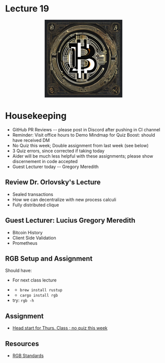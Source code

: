 # Lecture 19

<div align="center">
  <img src="./RGB_sd.png" width="250" height="250" />
</div>

# Housekeeping

- GitHub PR Reviews -- please post in Discord after pushing in CI channel
- Reminder: Visit office hours to Demo Mindmap for Quiz Boost: should have received DM
- No Quiz this week; Double assignment from last week (see below)
- 3 Quiz errors, since corrected if taking today
- Aider will be much less helpful with these assignments; please show discernement in code accepted
- Guest Lecturer today -- Gregory Meredith

## Review Dr. Orlovsky's Lecture

- Sealed transactions
- How we can decentralize with new process calculi
- Fully distributed clique

## Guest Lecturer: Lucius Gregory Meredith

- Bitcoin History 
- Client Side Validation
- Prometheus

## RGB Setup and Assignment

Should have:
* For next class lecture
- * `brew install rustup`
- * `cargo install rgb`
- try: `rgb -h`

## Assignment

- [Head start for Thurs. Class ; no quiz this week](../assignments/31_Oct_2023.md)

## Resources

* [RGB Standards](https://github.com/rgb-org) 
